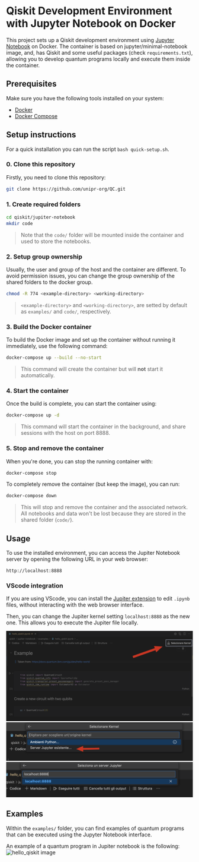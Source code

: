 # Qiskit Development Environment with Jupyter Notebook on Docker
This project sets up a Qiskit development environment using [Jupyter Notebook](https://jupyter.org) on Docker. The container is based on jupyter/minimal-notebook image, and, has Qiskit and some useful packages (check `requirements.txt`), allowing you to develop quantum programs locally and execute them inside the container.

## Prerequisites
Make sure you have the following tools installed on your system:

-   [Docker](https://docs.docker.com/get-docker/)
-   [Docker Compose](https://docs.docker.com/compose/install/)

## Setup instructions
For a quick installation you can run the script `bash quick-setup.sh`.

### 0. Clone this repository
Firstly, you need to clone this repository:

```bash
git clone https://github.com/unipr-org/QC.git
```

### 1. Create required folders
```bash
cd qiskit/jupiter-notebook
mkdir code
```

> Note that the `code/` folder will be mounted inside the container and used to store the notebooks.

### 2. Setup group ownership
Usually, the user and group of the host and the container are different. To avoid permission issues, you can change the group ownership of the shared folders to the docker group.

```bash
chmod -R 774 <example-directory> <working-directory>
```

> `<example-directory>` and `<working-directory>`, are setted by default as `examples/` and `code/`, respectively. 

### 3. Build the Docker container
To build the Docker image and set up the container without running it immediately, use the following command:

```bash
docker-compose up --build --no-start
```

> This command will create the container but will **not** start it automatically.

### 4. Start the container
Once the build is complete, you can start the container using:

```bash
docker-compose up -d
```

> This command will start the container in the background, and share sessions with the host on port 8888.

### 5. Stop and remove the container
When you're done, you can stop the running container with:

```bash
docker-compose stop
```

To completely remove the container (but keep the image), you can run:

```bash
docker-compose down
```

> This will stop and remove the container and the associated network. All notebooks and data won't be lost because they are stored in the shared folder (`code/`).

## Usage
To use the installed environment, you can access the Jupiter Notebook server by opening the following URL in your web browser:

```
http://localhost:8888
```

### VScode integration
If you are using VScode, you can install the [Jupiter extension](https://marketplace.visualstudio.com/items?itemName=ms-toolsai.jupyter) to edit `.ipynb` files, without interacting with the web browser interface.

Then, you can change the Jupiter kernel setting `localhost:8888` as the new one. This allows you to execute the Jupiter file locally.

![1st step](./images/1.png)
![2nd step](./images/2.png)
![3rd step](./images/3.png)

## Examples
Within the `examples/` folder, you can find examples of quantum programs that can be executed using the Jupyter Notebook interface.

An example of a quantum program in Jupiter notebook is the following:
![hello_qiskit image](docs/hello_qiskit.png)
